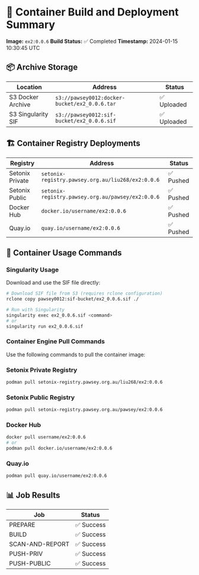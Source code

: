 # 🚀 Container Build and Deployment Summary

**Image:** `ex2:0.0.6`
**Build Status:** ✅ Completed
**Timestamp:** 2024-01-15 10:30:45 UTC

## 📦 Archive Storage

| Location | Address | Status |
|----------|---------|--------|
| S3 Docker Archive | `s3://pawsey0012:docker-bucket/ex2_0.0.6.tar` | ✅ Uploaded |
| S3 Singularity SIF | `s3://pawsey0012:sif-bucket/ex2_0.0.6.sif` | ✅ Uploaded |

## 🏗️ Container Registry Deployments

| Registry | Address | Status |
|----------|---------|--------|
| Setonix Private | `setonix-registry.pawsey.org.au/liu268/ex2:0.0.6` | ✅ Pushed |
| Setonix Public | `setonix-registry.pawsey.org.au/pawsey/ex2:0.0.6` | ✅ Pushed |
| Docker Hub | `docker.io/username/ex2:0.0.6` | ✅ Pushed |
| Quay.io | `quay.io/username/ex2:0.0.6` | ✅ Pushed |

## 🔧 Container Usage Commands

### Singularity Usage

Download and use the SIF file directly:
```bash
# Download SIF file from S3 (requires rclone configuration)
rclone copy pawsey0012:sif-bucket/ex2_0.0.6.sif ./

# Run with Singularity
singularity exec ex2_0.0.6.sif <command>
# or
singularity run ex2_0.0.6.sif
```

### Container Engine Pull Commands

Use the following commands to pull the container image:

### Setonix Private Registry
```bash
podman pull setonix-registry.pawsey.org.au/liu268/ex2:0.0.6
```

### Setonix Public Registry
```bash
podman pull setonix-registry.pawsey.org.au/pawsey/ex2:0.0.6
```

### Docker Hub
```bash
docker pull username/ex2:0.0.6
# or
podman pull docker.io/username/ex2:0.0.6
```

### Quay.io
```bash
podman pull quay.io/username/ex2:0.0.6
```

## 📊 Job Results

| Job | Status |
|-----|--------|
| PREPARE | ✅ Success |
| BUILD | ✅ Success |
| SCAN-AND-REPORT | ✅ Success |
| PUSH-PRIV | ✅ Success |
| PUSH-PUBLIC | ✅ Success |
